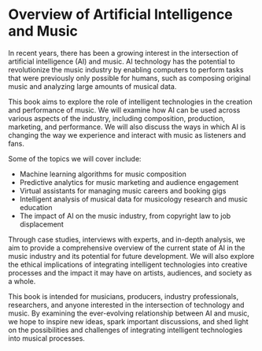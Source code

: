 Overview of Artificial Intelligence and Music
======================================================================

In recent years, there has been a growing interest in the intersection of artificial intelligence (AI) and music. AI technology has the potential to revolutionize the music industry by enabling computers to perform tasks that were previously only possible for humans, such as composing original music and analyzing large amounts of musical data.

This book aims to explore the role of intelligent technologies in the creation and performance of music. We will examine how AI can be used across various aspects of the industry, including composition, production, marketing, and performance. We will also discuss the ways in which AI is changing the way we experience and interact with music as listeners and fans.

Some of the topics we will cover include:

* Machine learning algorithms for music composition
* Predictive analytics for music marketing and audience engagement
* Virtual assistants for managing music careers and booking gigs
* Intelligent analysis of musical data for musicology research and music education
* The impact of AI on the music industry, from copyright law to job displacement

Through case studies, interviews with experts, and in-depth analysis, we aim to provide a comprehensive overview of the current state of AI in the music industry and its potential for future development. We will also explore the ethical implications of integrating intelligent technologies into creative processes and the impact it may have on artists, audiences, and society as a whole.

This book is intended for musicians, producers, industry professionals, researchers, and anyone interested in the intersection of technology and music. By examining the ever-evolving relationship between AI and music, we hope to inspire new ideas, spark important discussions, and shed light on the possibilities and challenges of integrating intelligent technologies into musical processes.
